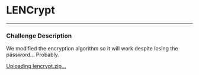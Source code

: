 # LENCrypt
---

### Challenge Description

We modified the encryption algorithm so it will work despite losing the password... Probably.

[Uploading lencrypt.zip…]()
